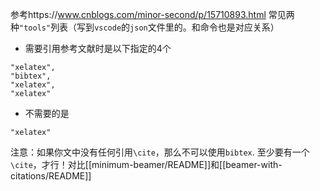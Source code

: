 参考https://www.cnblogs.com/minor-second/p/15710893.html
常见两种`"tools"`列表（写到`vscode`的`json`文件里的。和命令也是对应关系）
- 需要引用参考文献时是以下指定的4个
```
"xelatex",
"bibtex",
"xelatex",
"xelatex"
```
- 不需要的是
```
"xelatex"
```
注意：如果你文中没有任何引用`\cite`，那么不可以使用`bibtex`. 至少要有一个`\cite`，才行！对比[[minimum-beamer/README]]和[[beamer-with-citations/README]]